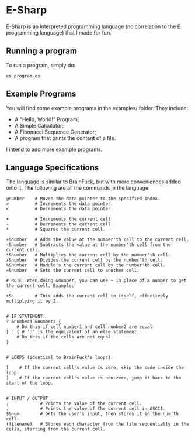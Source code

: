 # E-Sharp

E-Sharp is an interpreted programming language (no correlation to the E programming language) that I made for fun.

## Running a program

To run a program, simply do:
```
es program.es
```

## Example Programs

You will find some example programs in the examples/ folder. They include:
- A "Hello, World!" Program;
- A Simple Calculator;
- A Fibonacci Sequence Generator;
- A program that prints the content of a file.

I intend to add more example programs.

## Language Specifications

The language is similar to BrainFuck, but with more conveniences added onto it.
The following are all the commands in the language:

```
@number    # Moves the data pointer to the specified index.
>          # Increments the data pointer.
<          # Decrements the data pointer.

+          # Increments the current cell.
-          # Decrements the current cell.
*          # Squares the current cell.

+&number   # Adds the value at the number'th cell to the current cell.
-&number   # Subtracts the value at the number'th cell from the current cell.
*&number   # Multiplies the current cell by the number'th cell.
/&number   # Divides the current cell by the number'th cell.
%&number   # Modulo's the current cell by the number'th cell.
=&number   # Sets the current cell to another cell.

# NOTE: When doing &number, you can use ~ in place of a number to get the current cell. Example:

+&~        # This adds the current cell to itself, effectively multiplying it by 2.


# IF STATEMENT:
? &number1 &number2 {
    # Do this if cell number1 and cell number2 are equal.
} : { # ':' is the equivalent of an else statement.
    # Do this if the cells are not equal.
}


# LOOPS (identical to BrainFuck's loops):

[    # If the current cell's value is zero, skip the code inside the loop.
]    # If the current cell's value is non-zero, jump it back to the start of the loop.


# INPUT / OUTPUT
;            # Prints the value of the current cell.
,            # Prints the value of the current cell in ASCII.
$&num        # Gets the user's input, then stores it in the num'th cell.
(filename)   # Stores each character from the file sequentially in the cells, starting from the current cell.
```